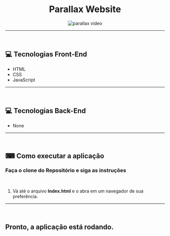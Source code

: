 <h1 align="center">Parallax Website</h1>

<div align="center">
    <img src="parallax_Trim.gif" alt="parallax video">
</div>
<hr>
<br>

<div> 
    <h2>💻 Tecnologias Front-End </h2>
    <ul> 
        <li>HTML</li>
        <li>CSS</li>
        <li>JavaScript</li>
    </ul>
    <hr>
    <br>
</div>

<div> 
    <h2>💻 Tecnologias Back-End </h2>
    <ul> 
        <li>None</li>
    </ul>
    <hr>
    <br>
</div>

<div> 
    <h2>⌨ Como executar a aplicação</h2>
    <h3 style="font-weight: bold" > Faça o clone do Repositório e siga as instruções</h3>
    <br>
    <ol>
        <li> Vá até o arquivo <strong>Index.html</strong> e o abra em um navegador de sua preferência.</li>
    </ol>
    <hr>
    <br>
</div>


<h2 style="font-weight: bold">Pronto, a aplicação está rodando.</h2>